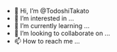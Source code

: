 - 👋 Hi, I’m @TodoshiTakato
- 👀 I’m interested in ...
- 🌱 I’m currently learning ...
- 💞️ I’m looking to collaborate on ...
- 📫 How to reach me ...

<!---
TodoshiTakato/TodoshiTakato is a ✨ special ✨ repository because its `README.md` (this file) appears on your GitHub profile.
You can click the Preview link to take a look at your changes.
--->
